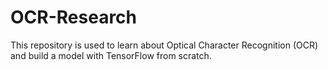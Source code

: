 # OCR-Research
This repository is used to learn about Optical Character Recognition (OCR) and build a model with TensorFlow from scratch.
